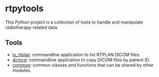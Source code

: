 # rtpytools

This Python project is a collection of tools to handle and manipulate radiotherapy-related data.

## Tools

- [ls_rtplan](ls_rtplan/README.md): commandline application to list RTPLAN DICOM files.
- [dcmcp](dcmcp/README.md): commandline application to copy DICOM files by patient ID.
- [common](common/README.md): common classes and functions that can be shared by other modules.
